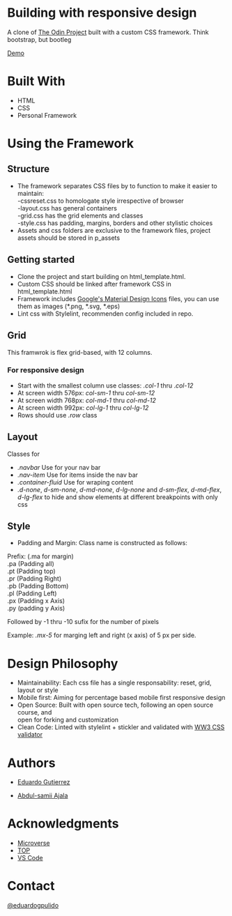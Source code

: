 # Building with responsive design

A clone of [The Odin Project](https://www.theodinproject.com/courses/html5-and-css3#basic-html-page-structure) built with a custom CSS framework. Think bootstrap, but bootleg 

[Demo](https://raw.githack.com/fedgut/web_framework/create_framework/styles_display.html)

# Built With

- HTML
- CSS
- Personal Framework

# Using the Framework

## Structure

- The framework separates CSS files by to function to make it easier to maintain:
  <br>-cssreset.css to homologate style irrespective of browser
  <br>-layout.css has general containers
  <br>-grid.css has the grid elements and classes
  <br>-style.css has padding, margins, borders and other stylistic choices<br>
- Assets and css folders are exclusive to the framework files, project assets should be stored in p_assets

## Getting started

- Clone the project and start building on html_template.html.
- Custom CSS should be linked after framework CSS in html_template.html
- Framework includes [Google's Material Design Icons](https://material.io/resources/icons/?style=baseline) files, you can use them as images (*.png, *.svg, *.eps)
- Lint css with Stylelint, recommenden config included in repo. 

## Grid

This framwrok is flex grid-based, with 12 columns.

### For responsive design 

- Start with the smallest column use classes: _.col-1_ thru ._col-12_
- At screen width 576px: _col-sm-1_ thru _col-sm-12_
- At screen width 768px: _col-md-1_ thru _col-md-12_
- At screen width 992px: _col-lg-1_ thru _col-lg-12_
- Rows should use _.row_ class

## Layout 

Classes for 
- _.navbar_  Use for your nav bar
- _.nav-item_ Use for items inside the nav bar
- _.container-fluid_ Use for wraping content
- _.d-none_, _d-sm-none_, _d-md-none_, _d-lg-none_ and  _d-sm-flex_, _d-md-flex_, _d-lg-flex_ to hide and show elements at different breakpoints with only css 

## Style 

- Padding and Margin: Class name is constructed as follows:

Prefix: (.ma for margin)  
.pa (Padding all)   
.pt (Padding top)  
.pr (Padding Right)  
.pb (Padding Bottom)  
.pl (Padding Left)  
.px (Padding x Axis)  
.py (padding y Axis)  

Followed by -1 thru -10 sufix for the number of pixels

Example: _.mx-5_ for marging left and right (x axis) of 5 px per side. 

# Design Philosophy

- Maintainability: Each css file has a single responsability: reset, grid, layout or style
- Mobile first: Aiming for percentage based mobile first responsive design
- Open Source: Built with open source tech, following an open source course, and  
  open for forking and customization
- Clean Code: Linted with stylelint + stickler and validated with [WW3 CSS validator](https://duckduckgo.com/?t=lm&q=ww3+css+validator&ia=web) 

# Authors

- [Eduardo Gutierrez](https://github.com/fedgut) 

- [Abdul-samii Ajala](https://github.com/jalasem)

# Acknowledgments

- [Microverse](https://microverse.org)
- [TOP](https://www.theodinproject.com/courses/html5-and-css3#basic-html-page-structure)
- [VS Code](https://code.visualstudio.com/)

# Contact

[@eduardogpulido](https://twitter.com/eduardogpulido)

